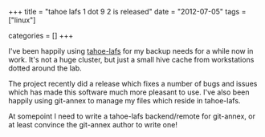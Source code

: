 +++
title = "tahoe lafs 1 dot 9 2 is released"
date = "2012-07-05"
tags = ["linux"]


categories = []
+++

I've been happily using [tahoe-lafs](http://www.tahoe-lafs.org) for my
backup needs for a while now in work. It's not a huge cluster, but just
a small hive cache from workstations dotted around the lab.

The project recently did a release which fixes a number of bugs and
issues which has made this software much more pleasant to use. I've
also been happily using git-annex to manage my files which reside in
tahoe-lafs.

At somepoint I need to write a tahoe-lafs backend/remote for git-annex,
or at least convince the git-annex author to write one!
